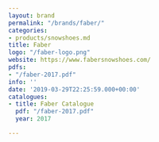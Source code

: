 ```yaml
---
layout: brand
permalink: "/brands/faber/"
categories:
- products/snowshoes.md
title: Faber
logo: "/faber-logo.png"
website: https://www.fabersnowshoes.com/
pdfs:
- "/faber-2017.pdf"
info: ''
date: '2019-03-29T22:25:59.000+00:00'
catalogues:
- title: Faber Catalogue
  pdf: "/faber-2017.pdf"
  year: 2017

---
```


